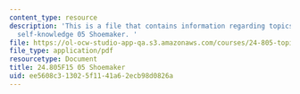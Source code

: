 ```yaml
---
content_type: resource
description: 'This is a file that contains information regarding topics in epistemology:
  self-knowledge 05 Shoemaker. '
file: https://ol-ocw-studio-app-qa.s3.amazonaws.com/courses/24-805-topics-in-epistemology-self-knowledge-fall-2015/ee5608c313025f1141a62ecb98d0826a_MIT24_805F15_05Shoe.pdf
file_type: application/pdf
resourcetype: Document
title: 24.805F15 05 Shoemaker
uid: ee5608c3-1302-5f11-41a6-2ecb98d0826a
---
```


